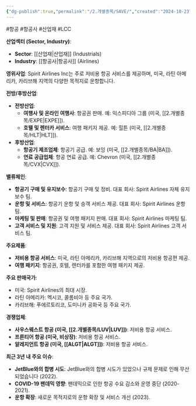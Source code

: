 ```yaml
---
{"dg-publish":true,"permalink":"/2.개별종목/SAVE/","created":"2024-10-23T22:03:02.241+09:00","updated":"2025-06-03T20:06:01.098+09:00"}
---
```


#항공 #항공사 #산업재 #LCC 


**산업섹터 (Sector, Industry)**:

- **Sector**: [[산업재\|산업재]] (Industrials)
- **Industry**: [[항공사\|항공사]] (Airlines)

**영위사업**: Spirit Airlines Inc는 주로 저비용 항공 서비스를 제공하며, 미국, 라틴 아메리카, 카리브해 지역의 다양한 목적지로 운항합니다.

**전방/후방산업**:

- **전방산업**:
    - **여행사 및 온라인 여행사**: 항공권 판매. 예: 익스피디아 그룹 (미국, [[2.개별종목/EXPE\|EXPE]]).
    - **호텔 및 렌터카 서비스**: 여행 패키지 제공. 예: 힐튼 (미국, [[2.개별종목/HLT\|HLT]]).
- **후방산업**:
    - **항공기 제조업체**: 항공기 공급. 예: 보잉 (미국, [[2.개별종목/BA\|BA]]).
    - **연료 공급업체**: 항공 연료 공급. 예: Chevron (미국, [[2.개별종목/CVX\|CVX]]).

**밸류체인**:

- **항공기 구매 및 유지보수**: 항공기 구매 및 정비. 대표 회사: Spirit Airlines 자체 유지보수 팀.
- **운항 및 서비스**: 항공기 운항 및 승객 서비스 제공. 대표 회사: Spirit Airlines 운항 팀.
- **마케팅 및 판매**: 항공권 및 여행 패키지 판매. 대표 회사: Spirit Airlines 마케팅 팀.
- **고객 서비스 및 지원**: 고객 지원 및 서비스 제공. 대표 회사: Spirit Airlines 고객 서비스 팀.

**주요제품**:

- **저비용 항공 서비스**: 미국, 라틴 아메리카, 카리브해 지역으로의 저비용 항공편 제공.
- **여행 패키지**: 항공권, 호텔, 렌터카를 포함한 여행 패키지 제공.

**주요 판매국가**:

- 미국: Spirit Airlines의 최대 시장.
- 라틴 아메리카: 멕시코, 콜롬비아 등 주요 국가.
- 카리브해: 푸에르토리코, 도미니카 공화국 등 주요 국가.

**경쟁업체**:

- **사우스웨스트 항공 (미국, [[2.개별종목/LUV\|LUV]])**: 저비용 항공 서비스.
- **프론티어 항공 (미국, 비상장)**: 저비용 항공 서비스.
- **알레지언트 항공 (미국, [[ALGT\|ALGT]])**: 저비용 항공 서비스.


**최근 3년 내 주요 이슈**:

- **JetBlue와의 합병 시도**: JetBlue와의 합병 시도가 있었으나 규제 문제로 인해 무산되었습니다 (2022).
- **COVID-19 팬데믹 영향**: 팬데믹으로 인한 항공 수요 감소와 운영 중단 (2020-2021).
- **운항 확장**: 새로운 목적지로의 운항 확장 및 서비스 개선 (2023).